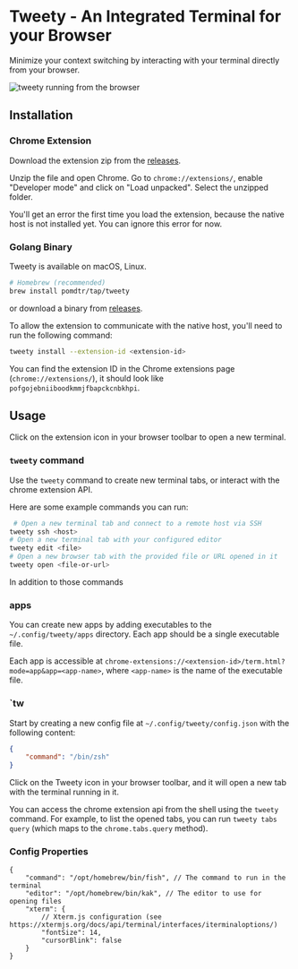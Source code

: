 # Tweety - An Integrated Terminal for your Browser

Minimize your context switching by interacting with your terminal directly from your browser.

![tweety running from the browser](./static/tabs.png)

## Installation

### Chrome Extension

Download the extension zip from the [releases](https://github.com/pomdtr/tweety/release).

Unzip the file and open Chrome. Go to `chrome://extensions/`, enable "Developer mode" and click on "Load unpacked". Select the unzipped folder.

You'll get an error the first time you load the extension, because the native host is not installed yet. You can ignore this error for now.

### Golang Binary

Tweety is available on macOS, Linux.

```sh
# Homebrew (recommended)
brew install pomdtr/tap/tweety
```

or download a binary from [releases](https://github.com/pomdtr/tweety/releases).

To allow the extension to communicate with the native host, you'll need to run the following command:

```sh
tweety install --extension-id <extension-id>
```

You can find the extension ID in the Chrome extensions page (`chrome://extensions/`), it should look like `pofgojebniiboodkmmjfbapckcnbkhpi`.

## Usage

Click on the extension icon in your browser toolbar to open a new terminal.

### `tweety` command

Use the `tweety` command to create new terminal tabs, or interact with the chrome extension API.

Here are some example commands you can run:

```sh
 # Open a new terminal tab and connect to a remote host via SSH
tweety ssh <host>
# Open a new terminal tab with your configured editor
tweety edit <file>
# Open a new browser tab with the provided file or URL opened in it
tweety open <file-or-url>
```

In addition to those commands

### apps

You can create new apps by adding executables to the `~/.config/tweety/apps` directory. Each app should be a single executable file.

Each app is accessible at `chrome-extensions://<extension-id>/term.html?mode=app&app=<app-name>`, where `<app-name>` is the name of the executable file.

### `tw

Start by creating a new config file at `~/.config/tweety/config.json` with the following content:

```json
{
    "command": "/bin/zsh"
}
```

Click on the Tweety icon in your browser toolbar, and it will open a new tab with the terminal running in it.

You can access the chrome extension api from the shell using the `tweety` command. For example, to list the opened tabs, you can run `tweety tabs query` (which maps to the `chrome.tabs.query` method).

### Config Properties

```jsonc
{
    "command": "/opt/homebrew/bin/fish", // The command to run in the terminal
    "editor": "/opt/homebrew/bin/kak", // The editor to use for opening files
    "xterm": {
        // Xterm.js configuration (see https://xtermjs.org/docs/api/terminal/interfaces/iterminaloptions/)
        "fontSize": 14,
        "cursorBlink": false
    }
}
```
